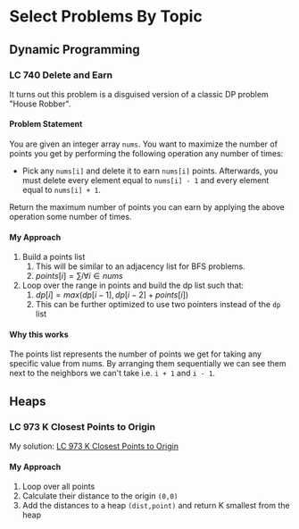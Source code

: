 # Select Problems By Topic

## Dynamic Programming

### LC 740 Delete and Earn

It turns out this problem is a disguised version of a classic DP problem "House Robber".

#### Problem Statement

You are given an integer array `nums`. You want to maximize the number of points you get by performing the following
operation any number of times:

* Pick any `nums[i]` and delete it to earn `nums[i]` points. Afterwards, you must delete every element equal to
  `nums[i] - 1` and every element equal to `nums[i] + 1`.

Return the maximum number of points you can earn by applying the above operation some number of times.

#### My Approach

1. Build a points list
    1. This will be similar to an adjacency list for BFS problems.
    2. $points[i] = \sum i \forall i \in nums$
2. Loop over the range in points and build the dp list such that:
    1. $dp[i] = max(dp[i-1], dp[i-2] + points[i])$
    2. This can be further optimized to use two pointers instead of the `dp` list

#### Why this works

The points list represents the number of points we get for taking any specific value from nums.
By arranging them sequentially we can see them next to the neighbors we can't take i.e. `i + 1` and `i - 1`.

## Heaps

### LC 973 K Closest Points to Origin

My solution: [LC 973 K Closest Points to Origin](week2/lc/973.py)

#### My Approach

1. Loop over all points
2. Calculate their distance to the origin `(0,0)`
3. Add the distances to a heap `(dist,point)` and return K smallest from the heap